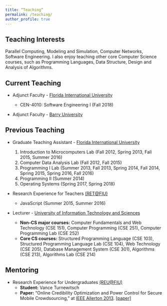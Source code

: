 ```yaml
---
title: “Teaching”
permalink: /teaching/
author_profile: true
---
```


## Teaching Interests

Parallel Computing, Modeling and Simulation, Computer Networks, Software Engineering. I also enjoy teaching other core Computer Science courses, such as Programming Languages, Data Structure, Design and Analysis of Algorithms.

## Current Teaching 

* Adjunct Faculty - [Florida International University](https://www.fiu.edu)
  * CEN-4010: Software Engineering I (Fall 2018)

* Adjunct Faculty - [Barry University](https://www.barry.edu/)

## Previous Teaching

* Graduate Teaching Assistant - [Florida International University](https://www.fiu.edu)
  1. Introduction to Microcomputers Lab (Fall 2012, Spring 2013, Fall 2015, Summer 2016)
  2. Computer Data Analysis Lab (Fall 2012, Fall 2015)
  3. Programming I Lab (Summer 2013, Fall 2013, Spring 2014, Fall 2014, Spring 2015, Spring 2016, Fall 2016)
  4. Programming II (Summer 2014)
  5. Operating Systems (Spring 2017, Spring 2018)

* Research Experience for Teachers [(RET@FIU)](http://it2.fiu.edu/IT2_RET.php)
  * JavaScript (Summer 2015, Summer 2016)

* Lecturer - [University of Information Technology and Sciences](https://www.uits.edu.bd/)
  * **Non-CS major courses:** Computer Fundamentals and Web Technology (CSE 151), Computer Programming (CSE 251), Computer Programming Lab (CSE 252)
  * **Core CS courses:** Structured Programming Language (CSE 103), Structured Programming Language Lab (CSE 104), Web Technology (CSE 205), Database Management System (CSE 301), Algorithms (CSE 213), Algorithms Lab (CSE 214)

## Mentoring

* Research Experience for Undergraduates [(REU@FIU)](http://it2.fiu.edu/it2_REU.php)
  * __Student:__ Vance Turnewitsch
  * __Paper:__ “Online Credibility Optimization and Power Control for Secure Mobile Crowdsourcing,” at [IEEE Allerton 2013](http://allerton.csl.illinois.edu/). [[paper]](https://ieeexplore.ieee.org/document/6736705/) 


